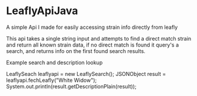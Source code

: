 # LeaflyApiJava
A simple Api I made for easily accessing strain info directly from leafly

  This api takes a single string input and attempts to find a direct match strain and return all known strain data, if no direct match is found it query's a search,
and returns info on the first found search results. 


Example search and description lookup

LeaflySeach leaflyapi = new LeaflySearch();
JSONObject result = leaflyapi.fechLeafly("White Widow");
System.out.println(result.getDescriptionPlain(result));
